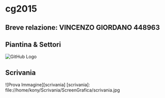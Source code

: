 # cg2015

## Breve relazione: VINCENZO GIORDANO 448963
## Piantina & Settori
![GitHub Logo](http://home/kony/Scrivania/ScreenGrafica/scrivania.jpg)
## Scrivania
![Prova Immagine][scrivania]
[scrivania]: file://home/kony/Scrivania/ScreenGrafica/scrivania.jpg
